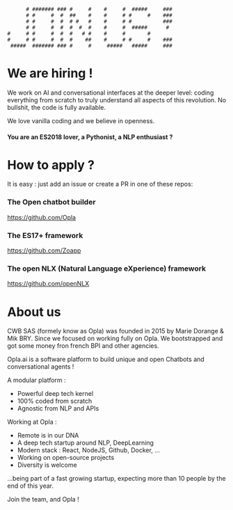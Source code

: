 ```
      # ####### ### #     #    #     #  #####     ### 
      # #     #  #  ##    #    #     # #     #    ### 
      # #     #  #  # #   #    #     # #          ### 
      # #     #  #  #  #  #    #     #  #####      #  
#     # #     #  #  #   # #    #     #       #        
#     # #     #  #  #    ##    #     # #     #    ### 
 #####  ####### ### #     #     #####   #####     ### 
```

# We are hiring !

We work on AI and conversational interfaces at the deeper level: coding everything from scratch to truly understand all aspects of this revolution. No bullshit, the code is fully available.

We love vanilla coding and we believe in openness.

#### You are an ES2018 lover, a Pythonist, a NLP enthusiast ?

# How to apply ?

It is easy : just add an issue or create a PR in one of these repos:

### The Open chatbot builder

https://github.com/Opla

### The ES17+ framework

https://github.com/Zoapp

### The  open NLX (Natural Language eXperience) framework

https://github.com/openNLX


# About us
CWB SAS (formely know as Opla) was founded in 2015 by Marie Dorange & Mik BRY. Since we focused on working fully on Opla. We bootstrapped and got some money fron french BPI and other agencies.

Opla.ai is a software platform to build unique and open Chatbots and conversational agents !

A modular platform :
* Powerful deep tech kernel
* 100% coded from scratch
* Agnostic from NLP and APIs

Working at Opla :
* Remote is in our DNA
* A deep tech startup around NLP, DeepLearning
* Modern stack : React, NodeJS, Github, Docker, …
* Working on open-source projects
* Diversity is welcome 

…being part of a fast growing startup, expecting more than 10 people by the end of this year.

Join the team, and Opla !
